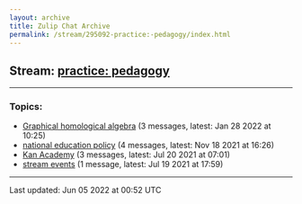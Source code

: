 ```yaml
---
layout: archive
title: Zulip Chat Archive
permalink: /stream/295092-practice:-pedagogy/index.html
---
```


## Stream: [practice: pedagogy](https://mattecapu.github.io/ct-zulip-archive/stream/295092-practice:-pedagogy/index.html)
---

### Topics:

* [Graphical homological algebra](topic/topic_Graphical.20homological.20algebra.html) (3 messages, latest: Jan 28 2022 at 10:25)
* [national education policy](topic/topic_national.20education.20policy.html) (4 messages, latest: Nov 18 2021 at 16:26)
* [Kan Academy](topic/topic_Kan.20Academy.html) (3 messages, latest: Jul 20 2021 at 07:01)
* [stream events](topic/topic_stream.20events.html) (1 message, latest: Jul 19 2021 at 17:59)

<hr><p>Last updated: Jun 05 2022 at 00:52 UTC</p>